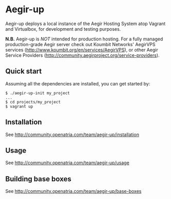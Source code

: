 Aegir-up
========

Aegir-up deploys a local instance of the Aegir Hosting System atop Vagrant and
Virtualbox, for development and testing purposes.

**N.B.** Aegir-up is *NOT* intended for production hosting. For a fully managed
production-grade Aegir server check out Koumbit Networks' AegirVPS services
(http://www.koumbit.org/en/services/AegirVPS), or other Aegir Service Providers
(http://community.aegirproject.org/service-providers).


Quick start
-----------

Assuming all the dependencies are installed, you can get started by:

    $ ./aegir-up-init my_project
    ...
    $ cd projects/my_project
    $ vagrant up


Installation
------------

See http://community.openatria.com/team/aegir-up/installation


Usage
-----

See http://community.openatria.com/team/aegir-up/usage


Building base boxes
-------------------

See http://community.openatria.com/team/aegir-up/base-boxes

